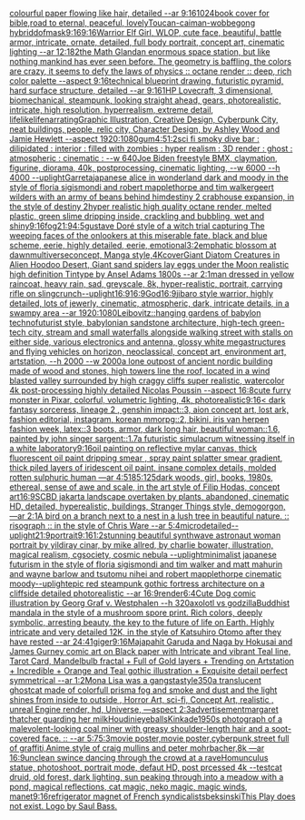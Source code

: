 [colourful paper flowing like hair, detailed --ar 9:16](https://www.ebank.nz/aiartgenerator?category=colourful%20paper%20flowing%20like%20hair%2C%20detailed%20--ar%209%3A16)[1024](https://www.ebank.nz/aiartgenerator?category=1024)[book cover for bible,road to eternal, peaceful, lovely](https://www.ebank.nz/aiartgenerator?category=book%20cover%20for%20bible%2Croad%20to%20eternal%2C%20peaceful%2C%20lovely)[Toucan-caiman-wobbegong hybrid](https://www.ebank.nz/aiartgenerator?category=Toucan-caiman-wobbegong%20hybrid)[dof](https://www.ebank.nz/aiartgenerator?category=dof)[mask](https://www.ebank.nz/aiartgenerator?category=mask)[9:16](https://www.ebank.nz/aiartgenerator?category=9%3A16)[9:16](https://www.ebank.nz/aiartgenerator?category=9%3A16)[Warrior Elf Girl, WLOP, cute face, beautiful, battle armor, intricate, ornate, detailed, full body portrait, concept art, cinematic lighting --ar 12:18](https://www.ebank.nz/aiartgenerator?category=Warrior%20Elf%20Girl%2C%20WLOP%2C%20cute%20face%2C%20beautiful%2C%20battle%20armor%2C%20intricate%2C%20ornate%2C%20detailed%2C%20full%20body%20portrait%2C%20concept%20art%2C%20cinematic%20lighting%20--ar%2012%3A18)[2](https://www.ebank.nz/aiartgenerator?category=2)[the Math Gland](https://www.ebank.nz/aiartgenerator?category=the%20Math%20Gland)[an enormous space station, but like nothing mankind has ever seen before. The geometry is baffling, the colors are crazy, it seems to defy the laws of physics :: octane render :: deep, rich color palette --aspect 9:16](https://www.ebank.nz/aiartgenerator?category=an%20enormous%20space%20station%2C%20but%20like%20nothing%20mankind%20has%20ever%20seen%20before.%20The%20geometry%20is%20baffling%2C%20the%20colors%20are%20crazy%2C%20it%20seems%20to%20defy%20the%20laws%20of%20physics%20%3A%3A%20octane%20render%20%3A%3A%20deep%2C%20rich%20color%20palette%20--aspect%209%3A16)[technical blueprint drawing, futuristic pyramid, hard surface structure, detailed --ar 9:16](https://www.ebank.nz/aiartgenerator?category=technical%20blueprint%20drawing%2C%20futuristic%20pyramid%2C%20hard%20surface%20structure%2C%20detailed%20--ar%209%3A16)[1](https://www.ebank.nz/aiartgenerator?category=1)[HP Lovecraft, 3 dimensional, biomechanical, steampunk, looking straight ahead, gears, photorealistic, intricate, high resolution, hyperrealism, extreme detail, lifelike](https://www.ebank.nz/aiartgenerator?category=HP%20Lovecraft%2C%203%20dimensional%2C%20biomechanical%2C%20steampunk%2C%20looking%20straight%20ahead%2C%20gears%2C%20photorealistic%2C%20intricate%2C%20high%20resolution%2C%20hyperrealism%2C%20extreme%20detail%2C%20lifelike)[life](https://www.ebank.nz/aiartgenerator?category=life)[narrating](https://www.ebank.nz/aiartgenerator?category=narrating)[Graphic Illustration, Creative Design, Cyberpunk City, neat buildings, people, relic city, Character Design, by Ashley Wood and Jamie Hewlett --aspect 1920:1080](https://www.ebank.nz/aiartgenerator?category=Graphic%20Illustration%2C%20Creative%20Design%2C%20Cyberpunk%20City%2C%20neat%20buildings%2C%20people%2C%20relic%20city%2C%20Character%20Design%2C%20by%20Ashley%20Wood%20and%20Jamie%20Hewlett%20--aspect%201920%3A1080)[gum](https://www.ebank.nz/aiartgenerator?category=gum)[4:5](https://www.ebank.nz/aiartgenerator?category=4%3A5)[1:2](https://www.ebank.nz/aiartgenerator?category=1%3A2)[sci fi smoky dive bar : dilipidated : interior : filled with zombies : hyper realism : 3D render : ghost : atmospheric : cinematic : --w 640](https://www.ebank.nz/aiartgenerator?category=sci%20fi%20smoky%20dive%20bar%20%3A%20dilipidated%20%3A%20interior%20%3A%20filled%20with%20zombies%20%3A%20hyper%20realism%20%3A%203D%20render%20%3A%20ghost%20%3A%20atmospheric%20%3A%20cinematic%20%3A%20--w%20640)[Joe Biden freestyle BMX, claymation, figurine, diorama, 40k, postprocessing,  cinematic lighting, --w 6000 --h 4000 --uplight](https://www.ebank.nz/aiartgenerator?category=Joe%20Biden%20freestyle%20BMX%2C%20claymation%2C%20figurine%2C%20diorama%2C%2040k%2C%20postprocessing%2C%20%20cinematic%20lighting%2C%20--w%206000%20--h%204000%20--uplight)[Garreta](https://www.ebank.nz/aiartgenerator?category=Garreta)[japanese alice in wonderland dark and moody in the style of floria sigismondi and robert mapplethorpe and tim walker](https://www.ebank.nz/aiartgenerator?category=japanese%20alice%20in%20wonderland%20dark%20and%20moody%20in%20the%20style%20of%20floria%20sigismondi%20and%20robert%20mapplethorpe%20and%20tim%20walker)[geert wilders with an army of beans behind him](https://www.ebank.nz/aiartgenerator?category=geert%20wilders%20with%20an%20army%20of%20beans%20behind%20him)[destiny 2 crabhouse expansion, in the style of destiny 2](https://www.ebank.nz/aiartgenerator?category=destiny%202%20crabhouse%20expansion%2C%20in%20the%20style%20of%20destiny%202)[hyper realistic high quality octane render, melted plastic, green slime dripping inside, crackling and bubbling, wet and shiny](https://www.ebank.nz/aiartgenerator?category=hyper%20realistic%20high%20quality%20octane%20render%2C%20melted%20plastic%2C%20green%20slime%20dripping%20inside%2C%20crackling%20and%20bubbling%2C%20wet%20and%20shiny)[9:16](https://www.ebank.nz/aiartgenerator?category=9%3A16)[fog](https://www.ebank.nz/aiartgenerator?category=fog)[21:9](https://www.ebank.nz/aiartgenerator?category=21%3A9)[4:5](https://www.ebank.nz/aiartgenerator?category=4%3A5)[gustave Doré style of a witch trial capturing The weeping faces of the onlookers at this miserable fate. black and blue scheme, eerie, highly detailed, eerie, emotional](https://www.ebank.nz/aiartgenerator?category=gustave%20Dor%C3%A9%20style%20of%20a%20witch%20trial%20capturing%20The%20weeping%20faces%20of%20the%20onlookers%20at%20this%20miserable%20fate.%20black%20and%20blue%20scheme%2C%20eerie%2C%20highly%20detailed%2C%20eerie%2C%20emotional)[](https://www.ebank.nz/aiartgenerator?category=)[3:2](https://www.ebank.nz/aiartgenerator?category=3%3A2)[emphatic blossom at dawn](https://www.ebank.nz/aiartgenerator?category=emphatic%20blossom%20at%20dawn)[multiverse](https://www.ebank.nz/aiartgenerator?category=multiverse)[concept, Manga style,4K](https://www.ebank.nz/aiartgenerator?category=concept%2C%20Manga%20style%2C4K)[cover](https://www.ebank.nz/aiartgenerator?category=cover)[Giant Diatom Creatures in Alien Hoodoo Desert, Giant sand spiders lay eggs under the Moon realistic high definition Tintype by Ansel Adams 1800s --ar 2:1](https://www.ebank.nz/aiartgenerator?category=Giant%20Diatom%20Creatures%20in%20Alien%20Hoodoo%20Desert%2C%20Giant%20sand%20spiders%20lay%20eggs%20under%20the%20Moon%20realistic%20high%20definition%20Tintype%20by%20Ansel%20Adams%201800s%20--ar%202%3A1)[man dressed in yellow raincoat, heavy rain, sad, greyscale, 8k, hyper-realistic, portrait, carrying rifle on sling](https://www.ebank.nz/aiartgenerator?category=man%20dressed%20in%20yellow%20raincoat%2C%20heavy%20rain%2C%20sad%2C%20greyscale%2C%208k%2C%20hyper-realistic%2C%20portrait%2C%20carrying%20rifle%20on%20sling)[crunch](https://www.ebank.nz/aiartgenerator?category=crunch)[--uplight](https://www.ebank.nz/aiartgenerator?category=--uplight)[16:9](https://www.ebank.nz/aiartgenerator?category=16%3A9)[16:9](https://www.ebank.nz/aiartgenerator?category=16%3A9)[God](https://www.ebank.nz/aiartgenerator?category=God)[16:9](https://www.ebank.nz/aiartgenerator?category=16%3A9)[jibaro style warrior, highly detailed, lots of jewerly, cinematic, atmospheric, dark, intricate details, in a swampy area --ar 1920:1080](https://www.ebank.nz/aiartgenerator?category=jibaro%20style%20warrior%2C%20highly%20detailed%2C%20lots%20of%20jewerly%2C%20cinematic%2C%20atmospheric%2C%20dark%2C%20intricate%20details%2C%20in%20a%20swampy%20area%20--ar%201920%3A1080)[Leibovitz::](https://www.ebank.nz/aiartgenerator?category=Leibovitz%3A%3A)[hanging gardens of babylon technofuturist style, babylonian sandstone architecture, high-tech green-tech city, stream and small waterfalls alongside walking street with stalls on either side, various electronics and antenna, glossy white megastructures and flying vehicles on horizon, neoclassical, concept art, environment art, artstation, --h 2000 --w 2000](https://www.ebank.nz/aiartgenerator?category=hanging%20gardens%20of%20babylon%20technofuturist%20style%2C%20babylonian%20sandstone%20architecture%2C%20high-tech%20green-tech%20city%2C%20stream%20and%20small%20waterfalls%20alongside%20walking%20street%20with%20stalls%20on%20either%20side%2C%20various%20electronics%20and%20antenna%2C%20glossy%20white%20megastructures%20and%20flying%20vehicles%20on%20horizon%2C%20neoclassical%2C%20concept%20art%2C%20environment%20art%2C%20artstation%2C%20--h%202000%20--w%202000)[a lone outpost of ancient nordic building made of wood and stones, high towers line the roof,  located in a wind blasted valley surrounded by high craggy cliffs super realistic, watercolor 4k post-processing highly detailed Nicolas Poussin  --aspect 16:8](https://www.ebank.nz/aiartgenerator?category=a%20lone%20outpost%20of%20ancient%20nordic%20building%20made%20of%20wood%20and%20stones%2C%20high%20towers%20line%20the%20roof%2C%20%20located%20in%20a%20wind%20blasted%20valley%20surrounded%20by%20high%20craggy%20cliffs%20super%20realistic%2C%20watercolor%204k%20post-processing%20highly%20detailed%20Nicolas%20Poussin%20%20--aspect%2016%3A8)[cute furry monster in Pixar, colorful, volumetric lighting, 4k, photorealistic](https://www.ebank.nz/aiartgenerator?category=cute%20furry%20monster%20in%20Pixar%2C%20colorful%2C%20volumetric%20lighting%2C%204k%2C%20photorealistic)[9:16](https://www.ebank.nz/aiartgenerator?category=9%3A16)[< dark fantasy sorceress, lineage 2 , genshin impact::3, aion concept art, lost ark, fashion editorial, instagram, korean mmorpg::2, bikini, iris van herpen fashion week, latex::3 boots, armor, dark long hair, beautiful woman::1.6, painted by john singer sargent::1.7](https://www.ebank.nz/aiartgenerator?category=%3C%20dark%20fantasy%20sorceress%2C%20lineage%202%20%2C%20genshin%20impact%3A%3A3%2C%20aion%20concept%20art%2C%20lost%20ark%2C%20fashion%20editorial%2C%20instagram%2C%20korean%20mmorpg%3A%3A2%2C%20bikini%2C%20iris%20van%20herpen%20fashion%20week%2C%20latex%3A%3A3%20boots%2C%20armor%2C%20dark%20long%20hair%2C%20beautiful%20woman%3A%3A1.6%2C%20painted%20by%20john%20singer%20sargent%3A%3A1.7)[a futuristic simulacrum witnessing itself in a white laboratory](https://www.ebank.nz/aiartgenerator?category=a%20futuristic%20simulacrum%20witnessing%20itself%20in%20a%20white%20laboratory)[9:16](https://www.ebank.nz/aiartgenerator?category=9%3A16)[oil painting on reflective mylar canvas, thick fluorescent oil paint dripping smear , spray paint splatter smear gradient, thick piled layers of iridescent oil paint, insane complex details, molded rotten sulphuric human —ar 4:5](https://www.ebank.nz/aiartgenerator?category=oil%20painting%20on%20reflective%20mylar%20canvas%2C%20thick%20fluorescent%20oil%20paint%20dripping%20smear%20%2C%20spray%20paint%20splatter%20smear%20gradient%2C%20thick%20piled%20layers%20of%20iridescent%20oil%20paint%2C%20insane%20complex%20details%2C%20molded%20rotten%20sulphuric%20human%20%E2%80%94ar%204%3A5)[185:125](https://www.ebank.nz/aiartgenerator?category=185%3A125)[dark woods, girl, books, 1980s, ethereal, sense of awe and scale, in the art style of Filip Hodas, concept art](https://www.ebank.nz/aiartgenerator?category=dark%20woods%2C%20girl%2C%20books%2C%201980s%2C%20ethereal%2C%20sense%20of%20awe%20and%20scale%2C%20in%20the%20art%20style%20of%20Filip%20Hodas%2C%20concept%20art)[16:9](https://www.ebank.nz/aiartgenerator?category=16%3A9)[SCBD jakarta landscape overtaken by plants, abandoned, cinematic HD, detailed, hyperealistic, buildings, Stranger Things style, demogorgon,  —ar 2:1](https://www.ebank.nz/aiartgenerator?category=SCBD%20jakarta%20landscape%20overtaken%20by%20plants%2C%20abandoned%2C%20cinematic%20HD%2C%20detailed%2C%20hyperealistic%2C%20buildings%2C%20Stranger%20Things%20style%2C%20demogorgon%2C%20%20%E2%80%94ar%202%3A1)[A bird on a branch next to a nest in a lush tree in beautiful nature. :: risograph :: in the style of Chris Ware --ar 5:4](https://www.ebank.nz/aiartgenerator?category=A%20bird%20on%20a%20branch%20next%20to%20a%20nest%20in%20a%20lush%20tree%20in%20beautiful%20nature.%20%3A%3A%20risograph%20%3A%3A%20in%20the%20style%20of%20Chris%20Ware%20--ar%205%3A4)[microdetailed](https://www.ebank.nz/aiartgenerator?category=microdetailed)[--uplight](https://www.ebank.nz/aiartgenerator?category=--uplight)[21:9](https://www.ebank.nz/aiartgenerator?category=21%3A9)[portrait](https://www.ebank.nz/aiartgenerator?category=portrait)[9:16](https://www.ebank.nz/aiartgenerator?category=9%3A16)[1:2](https://www.ebank.nz/aiartgenerator?category=1%3A2)[stunning beautiful synthwave astronaut woman portrait by yildiray cinar, by mike allred, by charlie bowater, illustration, magical realism, cgsociety, cosmic nebula --uplight](https://www.ebank.nz/aiartgenerator?category=stunning%20beautiful%20synthwave%20astronaut%20woman%20portrait%20by%20yildiray%20cinar%2C%20by%20mike%20allred%2C%20by%20charlie%20bowater%2C%20illustration%2C%20magical%20realism%2C%20cgsociety%2C%20cosmic%20nebula%20--uplight)[minimalist japanese futurism  in the style of floria sigismondi and tim walker and matt mahurin and wayne barlow and tsutomu nihei and robert mapplethorpe cinematic moody](https://www.ebank.nz/aiartgenerator?category=minimalist%20japanese%20futurism%20%20in%20the%20style%20of%20floria%20sigismondi%20and%20tim%20walker%20and%20matt%20mahurin%20and%20wayne%20barlow%20and%20tsutomu%20nihei%20and%20robert%20mapplethorpe%20cinematic%20moody)[--uplight](https://www.ebank.nz/aiartgenerator?category=--uplight)[epic red steampunk gothic fortress architecture on a cliffside detailed photorealistic --ar 16:9](https://www.ebank.nz/aiartgenerator?category=epic%20red%20steampunk%20gothic%20fortress%20architecture%20on%20a%20cliffside%20detailed%20photorealistic%20--ar%2016%3A9)[](https://www.ebank.nz/aiartgenerator?category=)[render](https://www.ebank.nz/aiartgenerator?category=render)[6:4](https://www.ebank.nz/aiartgenerator?category=6%3A4)[Cute Dog comic illustration by Georg Graf v. Westphalen --h 320](https://www.ebank.nz/aiartgenerator?category=Cute%20Dog%20comic%20illustration%20by%20Georg%20Graf%20v.%20Westphalen%20--h%20320)[axolotl vs godzilla](https://www.ebank.nz/aiartgenerator?category=axolotl%20vs%20godzilla)[Buddhist mandala in the style of a mushroom spore print. Rich colors, deeply symbolic, arresting beauty, the key to the future of life on Earth. Highly intricate and very detailed 12K, in the style of Katsuhiro Otomo after they have rested --ar 24:41](https://www.ebank.nz/aiartgenerator?category=Buddhist%20mandala%20in%20the%20style%20of%20a%20mushroom%20spore%20print.%20Rich%20colors%2C%20deeply%20symbolic%2C%20arresting%20beauty%2C%20the%20key%20to%20the%20future%20of%20life%20on%20Earth.%20Highly%20intricate%20and%20very%20detailed%2012K%2C%20in%20the%20style%20of%20Katsuhiro%20Otomo%20after%20they%20have%20rested%20--ar%2024%3A41)[giger](https://www.ebank.nz/aiartgenerator?category=giger)[9:16](https://www.ebank.nz/aiartgenerator?category=9%3A16)[Majapahit Garuda and Naga by Hokusai and James Gurney comic art on Black paper with Intricate and vibrant Teal line, Tarot Card, Mandelbulb fractal + Full of Gold layers + Trending on Artstation + Incredible + Orange and Teal gothic illustration + Exquisite detail perfect symmetrical --ar 1:2](https://www.ebank.nz/aiartgenerator?category=Majapahit%20Garuda%20and%20Naga%20by%20Hokusai%20and%20James%20Gurney%20comic%20art%20on%20Black%20paper%20with%20Intricate%20and%20vibrant%20Teal%20line%2C%20Tarot%20Card%2C%20Mandelbulb%20fractal%20%2B%20Full%20of%20Gold%20layers%20%2B%20Trending%20on%20Artstation%20%2B%20Incredible%20%2B%20Orange%20and%20Teal%20gothic%20illustration%20%2B%20Exquisite%20detail%20perfect%20symmetrical%20--ar%201%3A2)[Mona Lisa  was a gangsta](https://www.ebank.nz/aiartgenerator?category=Mona%20Lisa%20%20was%20a%20gangsta)[style](https://www.ebank.nz/aiartgenerator?category=style)[350](https://www.ebank.nz/aiartgenerator?category=350)[a translucent ghostcat made of colorfull prisma fog and smoke and dust and the light shines from inside to outside , Horror Art,  sci-fi, Concept Art, realistic , unreal Engine render, hd, Universe, —aspect 2:3](https://www.ebank.nz/aiartgenerator?category=a%20translucent%20ghostcat%20made%20of%20colorfull%20prisma%20fog%20and%20smoke%20and%20dust%20and%20the%20light%20shines%20from%20inside%20to%20outside%20%2C%20Horror%20Art%2C%20%20sci-fi%2C%20Concept%20Art%2C%20realistic%20%2C%20unreal%20Engine%20render%2C%20hd%2C%20Universe%2C%20%E2%80%94aspect%202%3A3)[advertisement](https://www.ebank.nz/aiartgenerator?category=advertisement)[margaret thatcher guarding her milk](https://www.ebank.nz/aiartgenerator?category=margaret%20thatcher%20guarding%20her%20milk)[Houdini](https://www.ebank.nz/aiartgenerator?category=Houdini)[eyeballs](https://www.ebank.nz/aiartgenerator?category=eyeballs)[Kinkade](https://www.ebank.nz/aiartgenerator?category=Kinkade)[1950s photograph of a malevolent-looking coal miner with greasy shoulder-length hair and a soot-covered face. :: --ar 5:7](https://www.ebank.nz/aiartgenerator?category=1950s%20photograph%20of%20a%20malevolent-looking%20coal%20miner%20with%20greasy%20shoulder-length%20hair%20and%20a%20soot-covered%20face.%20%3A%3A%20--ar%205%3A7)[5:3](https://www.ebank.nz/aiartgenerator?category=5%3A3)[movie poster,movie poster,cyberpunk,street full of graffiti,Anime,style of craig mullins and peter mohrbacher,8k —ar 16:9](https://www.ebank.nz/aiartgenerator?category=movie%20poster%2Cmovie%20poster%2Ccyberpunk%2Cstreet%20full%20of%20graffiti%2CAnime%2Cstyle%20of%20craig%20mullins%20and%20peter%20mohrbacher%2C8k%20%E2%80%94ar%2016%3A9)[unclean swince dancing through the crowd at a rave](https://www.ebank.nz/aiartgenerator?category=unclean%20swince%20dancing%20through%20the%20crowd%20at%20a%20rave)[Homunculus statue, photoshoot, portrait mode, defaut HD, post prcessed 4k --test](https://www.ebank.nz/aiartgenerator?category=Homunculus%20statue%2C%20photoshoot%2C%20portrait%20mode%2C%20defaut%20HD%2C%20post%20prcessed%204k%20--test)[cat druid, old forest, dark lighting, sun peaking through into a meadow with a pond, magical reflections, cat magic, neko magic, magic winds, manet](https://www.ebank.nz/aiartgenerator?category=cat%20druid%2C%20old%20forest%2C%20dark%20lighting%2C%20sun%20peaking%20through%20into%20a%20meadow%20with%20a%20pond%2C%20magical%20reflections%2C%20cat%20magic%2C%20neko%20magic%2C%20magic%20winds%2C%20manet)[9:16](https://www.ebank.nz/aiartgenerator?category=9%3A16)[refrigerator magnet of French syndicalists](https://www.ebank.nz/aiartgenerator?category=refrigerator%20magnet%20of%20French%20syndicalists)[beksinski](https://www.ebank.nz/aiartgenerator?category=beksinski)[This Play does not exist. Logo by Saul Bass.](https://www.ebank.nz/aiartgenerator?category=This%20Play%20does%20not%20exist.%20Logo%20by%20Saul%20Bass.)